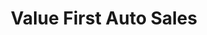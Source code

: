 ---
title: "Value First Auto Sales"
url: /saint-petersburg/value-first-auto-sales/
shop: Autohaus
---